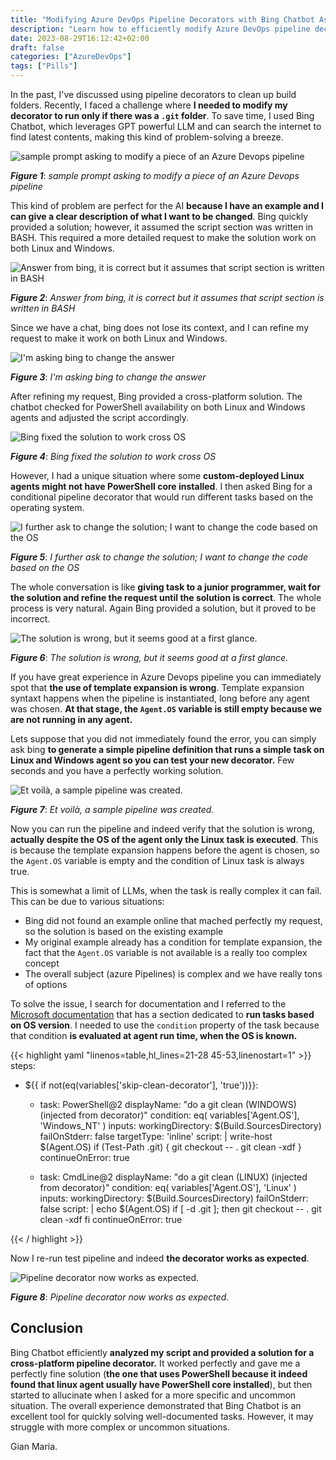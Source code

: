 ```yaml
---
title: "Modifying Azure DevOps Pipeline Decorators with Bing Chatbot Assistance"
description: "Learn how to efficiently modify Azure DevOps pipeline decorators using Bing Chatbot and overcome common challenges."
date: 2023-08-29T16:12:42+02:00
draft: false
categories: ["AzureDevOps"]
tags: ["Pills"]
---
```


In the past, I've discussed using pipeline decorators to clean up build folders. Recently, I faced a challenge where **I needed to modify my decorator to run only if there was a `.git` folder**. To save time, I used Bing Chatbot, which leverages GPT powerful LLM and can search the internet to find latest contents, making this kind of problem-solving a breeze.

![sample prompt asking to modify a piece of an Azure Devops pipeline](../images/bing-question.png)

***Figure 1***: *sample prompt asking to modify a piece of an Azure Devops pipeline*

This kind of problem are perfect for the AI **because I have an example and I can give a clear description of what I want to be changed**.
Bing quickly provided a solution; however, it assumed the script section was written in BASH. This required a more detailed request to make the solution work on both Linux and Windows.

![Answer from bing, it is correct but it assumes that script section is written in BASH](../images/bing-answer-1.png)

***Figure 2***: *Answer from bing, it is correct but it assumes that script section is written in BASH*

Since we have a chat, bing does not lose its context, and I can refine my request to make it work on both Linux and Windows.

![I'm asking bing to change the answer](../images/bing-refine-1.png)

***Figure 3***: *I'm asking bing to change the answer*

After refining my request, Bing provided a cross-platform solution. The chatbot checked for PowerShell availability on both Linux and Windows agents and adjusted the script accordingly.

![Bing fixed the solution to work cross OS](../images/bing-answer-2.png)

***Figure 4***: *Bing fixed the solution to work cross OS*

However, I had a unique situation where some **custom-deployed Linux agents might not have PowerShell core installed**. I then asked Bing for a conditional pipeline decorator that would run different tasks based on the operating system.

![I further ask to change the solution; I want to change the code based on the OS](../images/bing-refine-2.png)

***Figure 5***: *I further ask to change the solution; I want to change the code based on the OS*

The whole conversation is like **giving task to a junior programmer, wait for the solution and refine the request until the solution is correct**. The whole process is very natural. Again Bing provided a solution, but it proved to be incorrect. 

![The solution is wrong, but it seems good at a first glance.](../images/bing-cross-os-answer.png)

***Figure 6***: *The solution is wrong, but it seems good at a first glance.*

If you have great experience in Azure Devops pipeline you can immediately spot that **the use of template expansion is wrong**. Template expansion syntaxt happens when the pipeline is instantiated, long before any agent was chosen. **At that stage, the `Agent.OS` variable is still empty because we are not running in any agent.**

Lets suppose that you did not immediately found the error, you can simply ask bing **to generate a simple pipeline definition that runs a simple task on Linux and Windows agent so you can test your new decorator.** Few seconds and you have a perfectly working solution.

![Et voilà, a sample pipeline was created.](../images/bing-test-pipeline.png)

***Figure 7***: *Et voilà, a sample pipeline was created.*

Now you can run the pipeline and indeed verify that the solution is wrong, **actually despite the OS of the agent only the Linux task is executed**. This is because the template expansion happens before the agent is chosen, so the `Agent.OS` variable is empty and the condition of Linux task is always true.

This is somewhat a limit of LLMs, when the task is really complex it can fail. This can be due to various situations:

- Bing did not found an example online that mached perfectly my request, so the solution is based on the existing example
- My original example already has a condition for template expansion, the fact that the `Agent.OS` variable is not available is a really too complex concept
- The overall subject (azure Pipelines) is complex and we have really tons of options

To solve the issue, I search for documentation and I referred to the [Microsoft documentation](https://learn.microsoft.com/en-us/azure/devops/pipelines/scripts/cross-platform-scripting?view=azure-devops&tabs=yaml) that has a section dedicated to **run tasks based on OS version**. I needed to use the `condition` property of the task because that condition **is evaluated at agent run time, when the OS is known.**

{{< highlight yaml "linenos=table,hl_lines=21-28 45-53,linenostart=1" >}}
steps:
- ${{ if not(eq(variables['skip-clean-decorator'], 'true'))}}:
  - task: PowerShell@2
    displayName: "do a git clean (WINDOWS) (injected from decorator)"
    condition: eq( variables['Agent.OS'], 'Windows_NT' )
    inputs:
      workingDirectory: $(Build.SourcesDirectory)
      failOnStderr: false
      targetType: 'inline'
      script: |
        write-host $(Agent.OS)
        if (Test-Path .git) {
          git checkout -- .
          git clean -xdf
        }
    continueOnError: true

  - task: CmdLine@2
    displayName: "do a git clean (LINUX) (injected from decorator)"
    condition: eq( variables['Agent.OS'], 'Linux' )
    inputs:
      workingDirectory: $(Build.SourcesDirectory)
      failOnStderr: false
      script: |
        echo $(Agent.OS)
        if [ -d .git ]; then
          git checkout -- .
          git clean -xdf
        fi
    continueOnError: true

{{< / highlight >}}

Now I re-run test pipeline and indeed **the decorator works as expected**.

![Pipeline decorator now works as expected.](../images/decorator-fixed.png)

***Figure 8***: *Pipeline decorator now works as expected.*

## Conclusion

Bing Chatbot efficiently **analyzed my script and provided a solution for a cross-platform pipeline decorator.** It worked perfectly and gave me a perfectly fine solution (**the one that uses PowerShell because it indeed found that linux agent usually have PowerShell core installed**), but then started to allucinate when I asked for a more specific and uncommon situation. The overall experience demonstrated that Bing Chatbot is an excellent tool for quickly solving well-documented tasks. However, it may struggle with more complex or uncommon situations.

Gian Maria.
